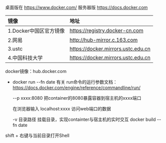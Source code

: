 桌面版在 https://www.docker.com/
服务器版 https://docs.docker.com

|镜像|地址|
|:---|:---|
|1.Docker中国区官方镜像|https://registry.docker-cn.com
|2.网易|http://hub-mirror.c.163.com
|3.ustc |https://docker.mirrors.ustc.edu.cn
|4.中国科技大学|https://docker.mirrors.ustc.edu.cn

docker镜像：hub.docker.com

* docker run --fn date
  有关 run命令的运行参数文档：https://docs.docker.com/engine/reference/commandline/run/

  --p xxxx:8080 把container的8080暴露容器到宿主机的xxxx端口

  在浏览器输入 localhost:xxxx 访问web端口的数据

  -v 目录路径  挂载目录，实现containter与宿主机的实时交互
docker build --fn date



shift + 右键与当前目录打开Shell